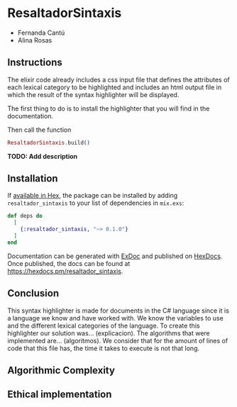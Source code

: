# ResaltadorSintaxis
* Fernanda Cantú
* Alina Rosas

## Instructions
The elixir code already includes a css input file that defines the attributes of each lexical category to be highlighted and includes an html output file in which the result of the syntax highlighter will be displayed. 

The first thing to do is to install the highlighter that you will find in the documentation.

Then call the function 

```elixir
ResaltadorSintaxis.build()
```

**TODO: Add description**

## Installation

If [available in Hex](https://hex.pm/docs/publish), the package can be installed
by adding `resaltador_sintaxis` to your list of dependencies in `mix.exs`:

```elixir
def deps do
  [
    {:resaltador_sintaxis, "~> 0.1.0"}
  ]
end
```

Documentation can be generated with [ExDoc](https://github.com/elixir-lang/ex_doc)
and published on [HexDocs](https://hexdocs.pm). Once published, the docs can
be found at <https://hexdocs.pm/resaltador_sintaxis>.

## Conclusion 
This syntax highlighter is made for documents in the C# language since it is a language we know and have worked with. We know the variables to use and the different lexical categories of the language. To create this highlighter our solution was... (explicacion).  The algorithms that were implemented are... (algoritmos). We consider that for the amount of lines of code that this file has, the time it takes to execute is not that long. 

## Algorithmic Complexity

## Ethical implementation
